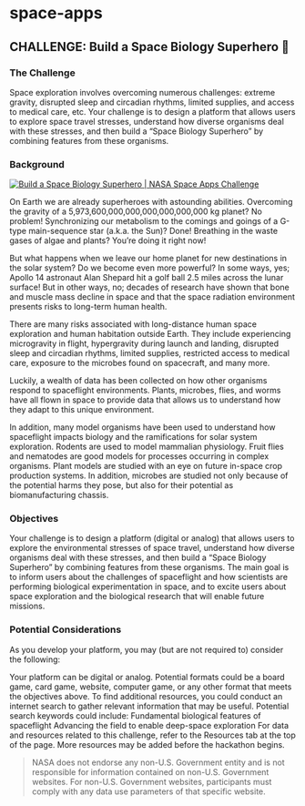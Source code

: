 # space-apps

## CHALLENGE: Build a Space Biology Superhero :bug:

### The Challenge
Space exploration involves overcoming numerous challenges: extreme gravity, disrupted sleep and circadian rhythms, limited supplies, and access to medical care, etc. Your challenge is to design a platform that allows users to explore space travel stresses, understand how diverse organisms deal with these stresses, and then build a “Space Biology Superhero” by combining features from these organisms.
### Background
[![Build a Space Biology Superhero | NASA Space Apps Challenge
](https://img.youtube.com/vi/Y_PvpipLQGs/0.jpg)](hhttps://www.youtube.com/watch?v=Y_PvpipLQGs)

On Earth we are already superheroes with astounding abilities. Overcoming the gravity of a 5,973,600,000,000,000,000,000,000 kg planet? No problem! Synchronizing our metabolism to the comings and goings of a G-type main-sequence star (a.k.a. the Sun)? Done! Breathing in the waste gases of algae and plants? You’re doing it right now!

But what happens when we leave our home planet for new destinations in the solar system? Do we become even more powerful? In some ways, yes; Apollo 14 astronaut Alan Shepard hit a golf ball 2.5 miles across the lunar surface! But in other ways, no; decades of research have shown that bone and muscle mass decline in space and that the space radiation environment presents risks to long-term human health.

There are many risks associated with long-distance human space exploration and human habitation outside Earth. They include experiencing microgravity in flight, hypergravity during launch and landing, disrupted sleep and circadian rhythms, limited supplies, restricted access to medical care, exposure to the microbes found on spacecraft, and many more.

Luckily, a wealth of data has been collected on how other organisms respond to spaceflight environments. Plants, microbes, flies, and worms have all flown in space to provide data that allows us to understand how they adapt to this unique environment.

In addition, many model organisms have been used to understand how spaceflight impacts biology and the ramifications for solar system exploration. Rodents are used to model mammalian physiology. Fruit flies and nematodes are good models for processes occurring in complex organisms. Plant models are studied with an eye on future in-space crop production systems. In addition, microbes are studied not only because of the potential harms they pose, but also for their potential as biomanufacturing chassis.

### Objectives
Your challenge is to design a platform (digital or analog) that allows users to explore the environmental stresses of space travel, understand how diverse organisms deal with these stresses, and then build a “Space Biology Superhero” by combining features from these organisms. The main goal is to inform users about the challenges of spaceflight and how scientists are performing biological experimentation in space, and to excite users about space exploration and the biological research that will enable future missions.

### Potential Considerations
As you develop your platform, you may (but are not required to) consider the following:

Your platform can be digital or analog. Potential formats could be a board game, card game, website, computer game, or any other format that meets the objectives above.
To find additional resources, you could conduct an internet search to gather relevant information that may be useful. Potential search keywords could include:
Fundamental biological features of spaceflight
Advancing the field to enable deep-space exploration
For data and resources related to this challenge, refer to the Resources tab at the top of the page. More resources may be added before the hackathon begins.

> NASA does not endorse any non-U.S. Government entity and is not responsible for information contained on non-U.S. Government websites. For non-U.S. Government websites, participants must comply with any data use parameters of that specific website.
